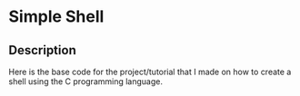 # Simple Shell
## Description

Here is the base code for the project/tutorial that I made on how to create a shell using the C programming language. 
